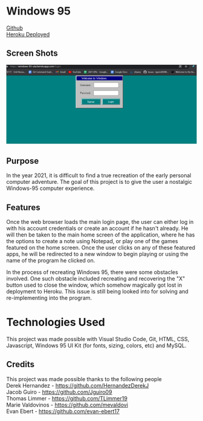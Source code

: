 # Windows 95

[Github](https://github.com/Jguiro09/Windows-95)  
[Heroku Deployed](https://windows-95-uta.herokuapp.com/login)


 ## Screen Shots
 ![alt text](public/images/Heroku_W95.PNG)



## Purpose  

In the year 2021, it is difficult to find a true recreation of the early personal computer adventure.
The goal of this project is to give the user a nostalgic Windows-95 computer experience.


## Features 

Once the web browser loads the main login page, the user can either log in with his account credentials or create an account if he hasn't already. He will then be taken to the main home screen of the application, where he has the options to create a note using Notepad, or play one of the games featured on the home screen.
Once the user clicks on any of these featured apps, he will be redirected to a new window to begin playing or using the name of the program he clicked on. 

In the process of recreating Windows 95, there were some obstacles involved. One such obstacle included recreating and recovering the "X" button used to close the window, which somehow magically got lost in deployment to Heroku. This issue is still being looked into for solving and re-implementing into the program.


# Technologies Used

This project was made possible with Visual Studio Code, Git, HTML, CSS, Javascript, Windows 95 UI Kit (for fonts, sizing, colors, etc) and MySQL.

## Credits

This project was made possible thanks to the following people  
Derek Hernandez - https://github.com/HernandezDerekJ  
Jacob Guiro - https://github.com/Jguiro09  
Thomas Limmer - https://github.com/TLimmer19  
Marie Valdovinos - https://github.com/mevaldovi  
Evan Ebert - https://github.com/evan-ebert17  





